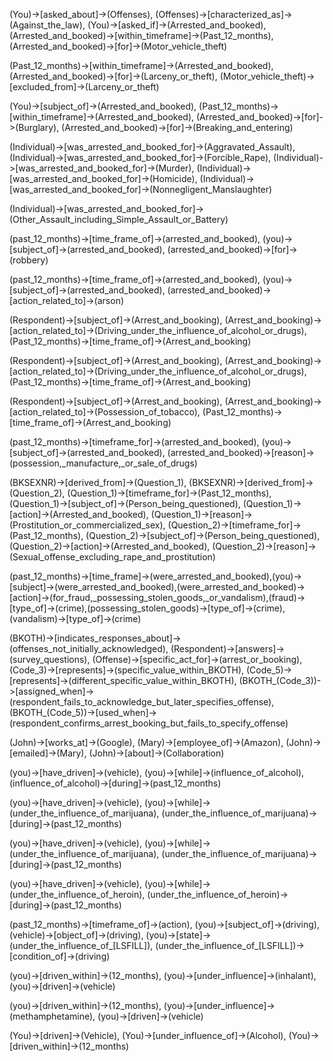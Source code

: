 (You)->[asked_about]->(Offenses), (Offenses)->[characterized_as]->(Against_the_law), (You)->[asked_if]->(Arrested_and_booked), (Arrested_and_booked)->[within_timeframe]->(Past_12_months), (Arrested_and_booked)->[for]->(Motor_vehicle_theft)

(Past_12_months)->[within_timeframe]->(Arrested_and_booked), (Arrested_and_booked)->[for]->(Larceny_or_theft), (Motor_vehicle_theft)->[excluded_from]->(Larceny_or_theft)

(You)->[subject_of]->(Arrested_and_booked), (Past_12_months)->[within_timeframe]->(Arrested_and_booked), (Arrested_and_booked)->[for]->(Burglary), (Arrested_and_booked)->[for]->(Breaking_and_entering)

(Individual)->[was_arrested_and_booked_for]->(Aggravated_Assault), (Individual)->[was_arrested_and_booked_for]->(Forcible_Rape), (Individual)->[was_arrested_and_booked_for]->(Murder), (Individual)->[was_arrested_and_booked_for]->(Homicide), (Individual)->[was_arrested_and_booked_for]->(Nonnegligent_Manslaughter)

(Individual)->[was_arrested_and_booked_for]->(Other_Assault_including_Simple_Assault_or_Battery)

(past_12_months)->[time_frame_of]->(arrested_and_booked), (you)->[subject_of]->(arrested_and_booked), (arrested_and_booked)->[for]->(robbery)

(past_12_months)->[time_frame_of]->(arrested_and_booked), (you)->[subject_of]->(arrested_and_booked), (arrested_and_booked)->[action_related_to]->(arson)

(Respondent)->[subject_of]->(Arrest_and_booking), (Arrest_and_booking)->[action_related_to]->(Driving_under_the_influence_of_alcohol_or_drugs), (Past_12_months)->[time_frame_of]->(Arrest_and_booking)

(Respondent)->[subject_of]->(Arrest_and_booking), (Arrest_and_booking)->[action_related_to]->(Driving_under_the_influence_of_alcohol_or_drugs), (Past_12_months)->[time_frame_of]->(Arrest_and_booking)

(Respondent)->[subject_of]->(Arrest_and_booking), (Arrest_and_booking)->[action_related_to]->(Possession_of_tobacco), (Past_12_months)->[time_frame_of]->(Arrest_and_booking)

(past_12_months)->[timeframe_for]->(arrested_and_booked), (you)->[subject_of]->(arrested_and_booked), (arrested_and_booked)->[reason]->(possession,_manufacture,_or_sale_of_drugs)

(BKSEXNR)->[derived_from]->(Question_1), (BKSEXNR)->[derived_from]->(Question_2), (Question_1)->[timeframe_for]->(Past_12_months), (Question_1)->[subject_of]->(Person_being_questioned), (Question_1)->[action]->(Arrested_and_booked), (Question_1)->[reason]->(Prostitution_or_commercialized_sex), (Question_2)->[timeframe_for]->(Past_12_months), (Question_2)->[subject_of]->(Person_being_questioned), (Question_2)->[action]->(Arrested_and_booked), (Question_2)->[reason]->(Sexual_offense_excluding_rape_and_prostitution)

(past_12_months)->[time_frame]->(were_arrested_and_booked),(you)->[subject]->(were_arrested_and_booked),(were_arrested_and_booked)->[action]->(for_fraud,_possessing_stolen_goods,_or_vandalism),(fraud)->[type_of]->(crime),(possessing_stolen_goods)->[type_of]->(crime),(vandalism)->[type_of]->(crime)

(BKOTH)->[indicates_responses_about]->(offenses_not_initially_acknowledged), (Respondent)->[answers]->(survey_questions), (Offense)->[specific_act_for]->(arrest_or_booking), (Code_3)->[represents]->(specific_value_within_BKOTH), (Code_5)->[represents]->(different_specific_value_within_BKOTH), (BKOTH_(Code_3))->[assigned_when]->(respondent_fails_to_acknowledge_but_later_specifies_offense), (BKOTH_(Code_5))->[used_when]->(respondent_confirms_arrest_booking_but_fails_to_specify_offense)

(John)->[works_at]->(Google), (Mary)->[employee_of]->(Amazon), (John)->[emailed]->(Mary), (John)->[about]->(Collaboration)

(you)->[have_driven]->(vehicle), (you)->[while]->(influence_of_alcohol), (influence_of_alcohol)->[during]->(past_12_months)

(you)->[have_driven]->(vehicle), (you)->[while]->(under_the_influence_of_marijuana), (under_the_influence_of_marijuana)->[during]->(past_12_months)

(you)->[have_driven]->(vehicle), (you)->[while]->(under_the_influence_of_marijuana), (under_the_influence_of_marijuana)->[during]->(past_12_months)

(you)->[have_driven]->(vehicle), (you)->[while]->(under_the_influence_of_heroin), (under_the_influence_of_heroin)->[during]->(past_12_months)

(past_12_months)->[timeframe_of]->(action), (you)->[subject_of]->(driving), (vehicle)->[object_of]->(driving), (you)->[state]->(under_the_influence_of_[LSFILL]), (under_the_influence_of_[LSFILL])->[condition_of]->(driving)

(you)->[driven_within]->(12_months), (you)->[under_influence]->(inhalant), (you)->[driven]->(vehicle)

(you)->[driven_within]->(12_months), (you)->[under_influence]->(methamphetamine), (you)->[driven]->(vehicle)

(You)->[driven]->(Vehicle), (You)->[under_influence_of]->(Alcohol), (You)->[driven_within]->(12_months)

